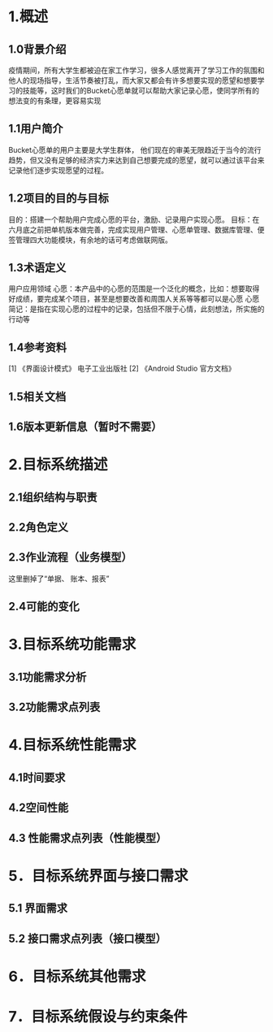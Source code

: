 # 1.概述

## 1.0背景介绍

疫情期间，所有大学生都被迫在家工作学习，很多人感觉离开了学习工作的氛围和他人的现场指导，生活节奏被打乱，而大家又都会有许多想要实现的愿望和想要学习的技能等，这时我们的Bucket心愿单就可以帮助大家记录心愿，使同学所有的想法变的有条理，更容易实现

## 1.1用户简介

Bucket心愿单的用户主要是大学生群体，
他们现在的审美无限趋近于当今的流行趋势，但又没有足够的经济实力来达到自己想要完成的愿望，就可以通过该平台来记录他们逐步实现愿望的过程。


## 1.2项目的目的与目标

目的：搭建一个帮助用户完成心愿的平台，激励、记录用户实现心愿。
目标：在六月底之前把单机版本做完善，完成实现用户管理、心愿单管理、数据库管理、便签管理四大功能模块，有余地的话可考虑做联网版。


## 1.3术语定义

用户应用领域
心愿：本产品中的心愿的范围是一个泛化的概念，比如：想要取得好成绩，要完成某个项目，甚至是想要改善和周围人关系等等都可以是心愿
心愿简记：是指在实现心愿的过程中的记录，包括但不限于心情，此刻想法，所实施的行动等

## 1.4参考资料

[1] 《界面设计模式》 电子工业出版社
[2]  《Android Studio 官方文档》


## 1.5相关文档

## 1.6版本更新信息（暂时不需要）




# 2.目标系统描述

## 2.1组织结构与职责



## 2.2角色定义

## 2.3作业流程（业务模型）

这里删掉了“单据、 账本、报表”

## 2.4可能的变化






# 3.目标系统功能需求

## 3.1功能需求分析

## 3.2功能需求点列表




# 4.目标系统性能需求

## 4.1时间要求

## 4.2空间性能

## 4.3 性能需求点列表（性能模型）




# 5．目标系统界面与接口需求

## 5.1 界面需求

## 5.2 接口需求点列表（接口模型）




# 6．目标系统其他需求




# 7．目标系统假设与约束条件
